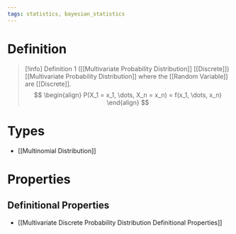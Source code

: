 ```yaml
---
tags: statistics, bayesian_statistics
---
```


# Definition

> [!info] Definition 1 ([[Multivariate Probability Distribution]] [[Discrete]])
> [[Multivariate Probability Distribution]] where the [[Random Variable]] are [[Discrete]].
> $$
> \begin{align}
> P(X_1 = x_1, \dots, X_n = x_n) = f(x_1, \dots, x_n)
> \end{align}
> $$

# Types
- [[Multinomial Distribution]]

# Properties
## Definitional Properties
- [[Multivariate Discrete Probability Distribution Definitional Properties]]